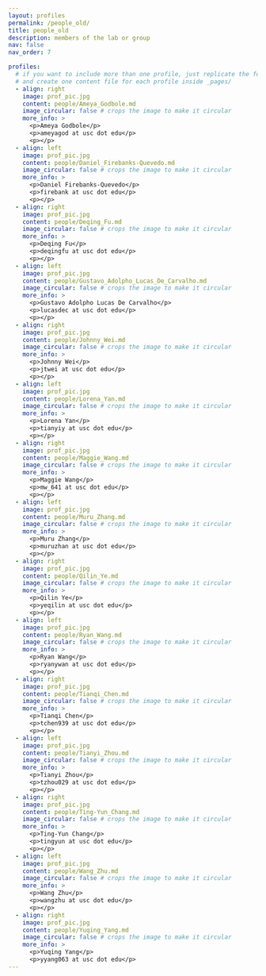 ```yaml
---
layout: profiles
permalink: /people_old/
title: people_old
description: members of the lab or group
nav: false
nav_order: 7

profiles:
  # if you want to include more than one profile, just replicate the following block
  # and create one content file for each profile inside _pages/
  - align: right
    image: prof_pic.jpg
    content: people/Ameya_Godbole.md
    image_circular: false # crops the image to make it circular
    more_info: >
      <p>Ameya Godbole</p>
      <p>ameyagod at usc dot edu</p>
      <p></p>
  - align: left
    image: prof_pic.jpg
    content: people/Daniel_Firebanks-Quevedo.md
    image_circular: false # crops the image to make it circular
    more_info: >
      <p>Daniel Firebanks-Quevedo</p>
      <p>firebank at usc dot edu</p>
      <p></p>
  - align: right
    image: prof_pic.jpg
    content: people/Deqing_Fu.md
    image_circular: false # crops the image to make it circular
    more_info: >
      <p>Deqing Fu</p>
      <p>deqingfu at usc dot edu</p>
      <p></p>
  - align: left
    image: prof_pic.jpg
    content: people/Gustavo_Adolpho_Lucas_De_Carvalho.md
    image_circular: false # crops the image to make it circular
    more_info: >
      <p>Gustavo Adolpho Lucas De Carvalho</p>
      <p>lucasdec at usc dot edu</p>
      <p></p>
  - align: right
    image: prof_pic.jpg
    content: people/Johnny_Wei.md
    image_circular: false # crops the image to make it circular
    more_info: >
      <p>Johnny Wei</p>
      <p>jtwei at usc dot edu</p>
      <p></p>
  - align: left
    image: prof_pic.jpg
    content: people/Lorena_Yan.md
    image_circular: false # crops the image to make it circular
    more_info: >
      <p>Lorena Yan</p>
      <p>tianyiy at usc dot edu</p>
      <p></p>
  - align: right
    image: prof_pic.jpg
    content: people/Maggie_Wang.md
    image_circular: false # crops the image to make it circular
    more_info: >
      <p>Maggie Wang</p>
      <p>mw_641 at usc dot edu</p>
      <p></p>
  - align: left
    image: prof_pic.jpg
    content: people/Muru_Zhang.md
    image_circular: false # crops the image to make it circular
    more_info: >
      <p>Muru Zhang</p>
      <p>muruzhan at usc dot edu</p>
      <p></p>
  - align: right
    image: prof_pic.jpg
    content: people/Qilin_Ye.md
    image_circular: false # crops the image to make it circular
    more_info: >
      <p>Qilin Ye</p>
      <p>yeqilin at usc dot edu</p>
      <p></p>
  - align: left
    image: prof_pic.jpg
    content: people/Ryan_Wang.md
    image_circular: false # crops the image to make it circular
    more_info: >
      <p>Ryan Wang</p>
      <p>ryanywan at usc dot edu</p>
      <p></p>
  - align: right
    image: prof_pic.jpg
    content: people/Tianqi_Chen.md
    image_circular: false # crops the image to make it circular
    more_info: >
      <p>Tianqi Chen</p>
      <p>tchen939 at usc dot edu</p>
      <p></p>
  - align: left
    image: prof_pic.jpg
    content: people/Tianyi_Zhou.md
    image_circular: false # crops the image to make it circular
    more_info: >
      <p>Tianyi Zhou</p>
      <p>tzhou029 at usc dot edu</p>
      <p></p>
  - align: right
    image: prof_pic.jpg
    content: people/Ting-Yun_Chang.md
    image_circular: false # crops the image to make it circular
    more_info: >
      <p>Ting-Yun Chang</p>
      <p>tingyun at usc dot edu</p>
      <p></p>
  - align: left
    image: prof_pic.jpg
    content: people/Wang_Zhu.md
    image_circular: false # crops the image to make it circular
    more_info: >
      <p>Wang Zhu</p>
      <p>wangzhu at usc dot edu</p>
      <p></p>
  - align: right
    image: prof_pic.jpg
    content: people/Yuqing_Yang.md
    image_circular: false # crops the image to make it circular
    more_info: >
      <p>Yuqing Yang</p>
      <p>yyang063 at usc dot edu</p>
---
```



